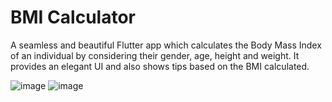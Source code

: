 # BMI Calculator

A seamless and beautiful Flutter app which calculates the Body Mass Index of an individual by considering their gender, age, 
height and weight. It provides an elegant UI and also shows tips based on the BMI calculated.

![image](https://github.com/imakhxl/BMI-Calculator-App---Flutter/assets/143579088/7ea1a83a-09bb-48b3-b8dd-ef3fd7557d5d)
![image](https://github.com/imakhxl/BMI-Calculator-App---Flutter/assets/143579088/0e57698c-0cbe-4f34-9b39-0cd17c0edc10)
